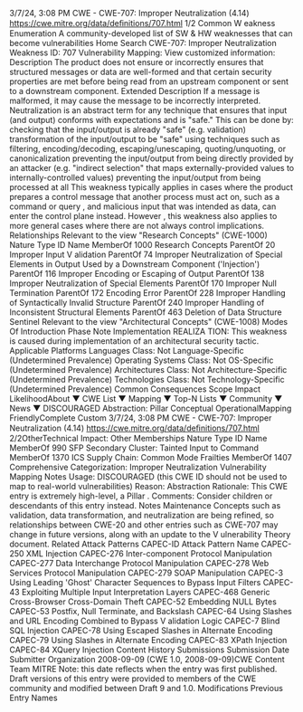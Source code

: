 3/7/24, 3:08 PM CWE - CWE-707: Improper Neutralization (4.14)
https://cwe.mitre.org/data/deﬁnitions/707.html 1/2
Common W eakness Enumeration
A community-developed list of SW & HW weaknesses that can become
vulnerabilities
Home Search
CWE-707: Improper Neutralization
Weakness ID: 707
Vulnerability Mapping: 
View customized information:
 Description
The product does not ensure or incorrectly ensures that structured messages or data are well-formed and that certain security
properties are met before being read from an upstream component or sent to a downstream component.
 Extended Description
If a message is malformed, it may cause the message to be incorrectly interpreted.
Neutralization is an abstract term for any technique that ensures that input (and output) conforms with expectations and is "safe." This
can be done by:
checking that the input/output is already "safe" (e.g. validation)
transformation of the input/output to be "safe" using techniques such as filtering, encoding/decoding, escaping/unescaping,
quoting/unquoting, or canonicalization
preventing the input/output from being directly provided by an attacker (e.g. "indirect selection" that maps externally-provided
values to internally-controlled values)
preventing the input/output from being processed at all
This weakness typically applies in cases where the product prepares a control message that another process must act on, such as a
command or query , and malicious input that was intended as data, can enter the control plane instead. However , this weakness also
applies to more general cases where there are not always control implications.
 Relationships
 Relevant to the view "Research Concepts" (CWE-1000)
Nature Type ID Name
MemberOf 1000 Research Concepts
ParentOf 20 Improper Input V alidation
ParentOf 74 Improper Neutralization of Special Elements in Output Used by a Downstream Component
('Injection')
ParentOf 116 Improper Encoding or Escaping of Output
ParentOf 138 Improper Neutralization of Special Elements
ParentOf 170 Improper Null Termination
ParentOf 172 Encoding Error
ParentOf 228 Improper Handling of Syntactically Invalid Structure
ParentOf 240 Improper Handling of Inconsistent Structural Elements
ParentOf 463 Deletion of Data Structure Sentinel
 Relevant to the view "Architectural Concepts" (CWE-1008)
 Modes Of Introduction
Phase Note
Implementation REALIZA TION: This weakness is caused during implementation of an architectural security tactic.
 Applicable Platforms
Languages
Class: Not Language-Specific (Undetermined Prevalence)
Operating Systems
Class: Not OS-Specific (Undetermined Prevalence)
Architectures
Class: Not Architecture-Specific (Undetermined Prevalence)
Technologies
Class: Not Technology-Specific (Undetermined Prevalence)
 Common Consequences
Scope Impact LikelihoodAbout ▼ CWE List ▼ Mapping ▼ Top-N Lists ▼ Community ▼ News ▼
DISCOURAGED
Abstraction: Pillar
Conceptual OperationalMapping
FriendlyComplete Custom
3/7/24, 3:08 PM CWE - CWE-707: Improper Neutralization (4.14)
https://cwe.mitre.org/data/deﬁnitions/707.html 2/2OtherTechnical Impact: Other
 Memberships
Nature Type ID Name
MemberOf 990 SFP Secondary Cluster: Tainted Input to Command
MemberOf 1370 ICS Supply Chain: Common Mode Frailties
MemberOf 1407 Comprehensive Categorization: Improper Neutralization
 Vulnerability Mapping Notes
Usage: DISCOURAGED (this CWE ID should not be used to map to real-world vulnerabilities)
Reason: Abstraction
Rationale:
This CWE entry is extremely high-level, a Pillar .
Comments:
Consider children or descendants of this entry instead.
 Notes
Maintenance
Concepts such as validation, data transformation, and neutralization are being refined, so relationships between CWE-20 and other
entries such as CWE-707 may change in future versions, along with an update to the V ulnerability Theory document.
 Related Attack Patterns
CAPEC-ID Attack Pattern Name
CAPEC-250 XML Injection
CAPEC-276 Inter-component Protocol Manipulation
CAPEC-277 Data Interchange Protocol Manipulation
CAPEC-278 Web Services Protocol Manipulation
CAPEC-279 SOAP Manipulation
CAPEC-3 Using Leading 'Ghost' Character Sequences to Bypass Input Filters
CAPEC-43 Exploiting Multiple Input Interpretation Layers
CAPEC-468 Generic Cross-Browser Cross-Domain Theft
CAPEC-52 Embedding NULL Bytes
CAPEC-53 Postfix, Null Terminate, and Backslash
CAPEC-64 Using Slashes and URL Encoding Combined to Bypass V alidation Logic
CAPEC-7 Blind SQL Injection
CAPEC-78 Using Escaped Slashes in Alternate Encoding
CAPEC-79 Using Slashes in Alternate Encoding
CAPEC-83 XPath Injection
CAPEC-84 XQuery Injection
 Content History
 Submissions
Submission Date Submitter Organization
2008-09-09
(CWE 1.0, 2008-09-09)CWE Content Team MITRE
Note: this date reflects when the entry was first published. Draft versions of this entry were provided to
members of the CWE community and modified between Draft 9 and 1.0.
 Modifications
 Previous Entry Names
